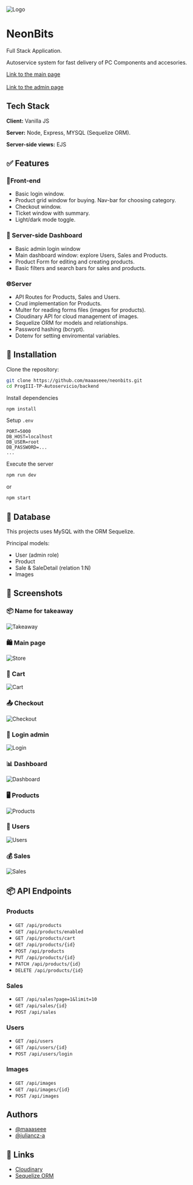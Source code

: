 ![Logo](https://res.cloudinary.com/dlapbwezd/image/upload/v1751597821/Exo_2-removebg-preview_kl8cm8.png)

# NeonBits

Full Stack Application.

Autoservice system for fast delivery of PC Components and accesories.

[Link to the main page](https://neonbits.netlify.app/)
<br>
<br>
[Link to the admin page](https://neonbits.up.railway.app/login)

## Tech Stack

**Client:** Vanilla JS

**Server:** Node, Express, MYSQL (Sequelize ORM).

**Server-side views:** EJS

## ✅ Features

### 📱Front-end
- Basic login window.
- Product grid window for buying. Nav-bar for choosing category.
- Checkout window.
- Ticket window with summary.
- Light/dark mode toggle.

### 🧩 Server-side Dashboard
- Basic admin login window
- Main dashboard window: explore Users, Sales and Products.
- Product Form for editing and creating products.
- Basic filters and search bars for sales and products.

### 🌐Server
- API Routes for Products, Sales and Users.
- Crud implementation for Products.
- Multer for reading forms files (images for products).
- Cloudinary API for cloud management of images.
- Sequelize ORM for models and relationships.
- Password hashing (bcrypt).
- Dotenv for setting enviromental variables.

## 🚀 Installation

Clone the repository:

```bash
git clone https://github.com/maaaseee/neonbits.git
cd ProgIII-TP-Autoservicio/backend
```

Install dependencies
```bash
npm install
```
Setup `.env`

```env
PORT=5000
DB_HOST=localhost
DB_USER=root
DB_PASSWORD=...
...
```

Execute the server
```bash
npm run dev
```
or
```bash
npm start
```

## 🌱 Database

This projects uses MySQL with the ORM Sequelize.

Principal models:

- User (admin role)
- Product
- Sale & SaleDetail (relation 1:N)
- Images

## 📸 Screenshots

### 📦 Name for takeaway

![Takeaway](https://res.cloudinary.com/dlapbwezd/image/upload/v1751598282/Screenshot_5_natmtg.png)

### 🛍 Main page

![Store](https://res.cloudinary.com/dlapbwezd/image/upload/v1751597959/Screenshot_1_ssuhlw.png)

### 🛒 Cart

![Cart](https://res.cloudinary.com/dlapbwezd/image/upload/v1751598286/Screenshot_3_lvpa9y.png)

### 📤 Checkout

![Checkout](https://res.cloudinary.com/dlapbwezd/image/upload/v1751599723/Screenshot_11_thjjcf.png)

### 🔐 Login admin

![Login](https://res.cloudinary.com/dlapbwezd/image/upload/v1751598282/Screenshot_6_vnbkmz.png)

### 📊 Dashboard

![Dashboard](https://res.cloudinary.com/dlapbwezd/image/upload/v1751598283/Screenshot_7_iqsuhb.png)

### 🖥 Products

![Products](https://res.cloudinary.com/dlapbwezd/image/upload/v1751598283/Screenshot_9_rm9v6h.png)

### 🧑 Users

![Users](https://res.cloudinary.com/dlapbwezd/image/upload/v1751598285/Screenshot_10_buudyp.png)

### 💰 Sales

![Sales](https://res.cloudinary.com/dlapbwezd/image/upload/v1751598283/Screenshot_8_hgvcwu.png)

## 📦 API Endpoints

### Products
- `GET /api/products`
- `GET /api/products/enabled`
- `GET /api/products/cart`
- `GET /api/products/{id}`
- `POST /api/products`
- `PUT /api/products/{id}`
- `PATCH /api/products/{id}`
- `DELETE /api/products/{id}`

### Sales
- `GET /api/sales?page=1&limit=10`
- `GET /api/sales/{id}`
- `POST /api/sales`

### Users
- `GET /api/users`
- `GET /api/users/{id}`
- `POST /api/users/login`

### Images

- `GET /api/images`
- `GET /api/images/{id}`
- `POST /api/images`

## Authors

- [@maaaseee](https://www.github.com/maaaseee)
- [@juliancz-a](https://www.github.com/juliancz-a)

## 🔗 Links

- [Cloudinary](https://cloudinary.com/)
- [Sequelize ORM](https://sequelize.org/)
